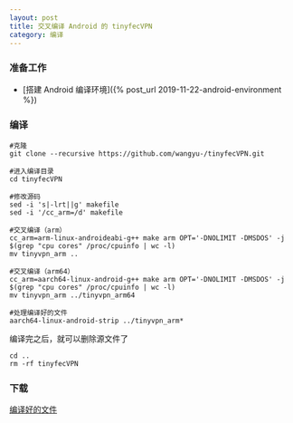 ```yaml
---
layout: post
title: 交叉编译 Android 的 tinyfecVPN
category: 编译
---
```


### 准备工作
- [搭建 Android 编译环境]({% post_url 2019-11-22-android-environment %})

### 编译
```shell
#克隆
git clone --recursive https://github.com/wangyu-/tinyfecVPN.git

#进入编译目录
cd tinyfecVPN

#修改源码
sed -i 's|-lrt||g' makefile
sed -i '/cc_arm=/d' makefile

#交叉编译（arm）
cc_arm=arm-linux-androideabi-g++ make arm OPT='-DNOLIMIT -DMSDOS' -j $(grep "cpu cores" /proc/cpuinfo | wc -l)
mv tinyvpn_arm ..

#交叉编译（arm64）
cc_arm=aarch64-linux-android-g++ make arm OPT='-DNOLIMIT -DMSDOS' -j $(grep "cpu cores" /proc/cpuinfo | wc -l)
mv tinyvpn_arm ../tinyvpn_arm64

#处理编译好的文件
aarch64-linux-android-strip ../tinyvpn_arm*
```

编译完之后，就可以删除源文件了
```shell
cd ..
rm -rf tinyfecVPN
```

### 下载
[编译好的文件](/assets/android-tinyvpn.tgz)
